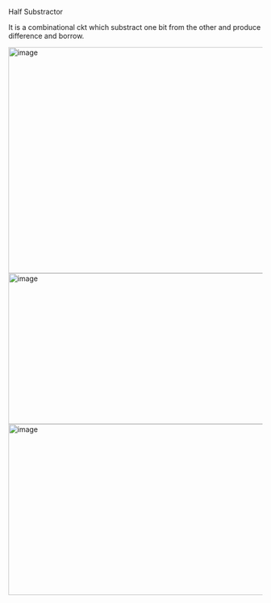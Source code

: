 Half Substractor

It is a combinational ckt which substract one bit from the other and produce difference and borrow. <br>

<img width="609" height="448" alt="image" src="https://github.com/user-attachments/assets/6304743e-6557-4dc9-ab20-5f75deda1f25" />

<img width="1010" height="299" alt="image" src="https://github.com/user-attachments/assets/01825535-32a3-4bd8-8262-d428c38b03e2" />

<img width="1913" height="339" alt="image" src="https://github.com/user-attachments/assets/cd2b5dc4-80b8-40ea-83fd-d77bda6f6f27" />


